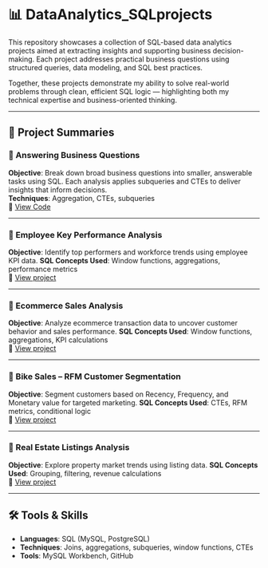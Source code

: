 # 📊 DataAnalytics\_SQLprojects

This repository showcases a collection of SQL-based data analytics projects aimed at extracting insights and supporting business decision-making. Each project addresses practical business questions using structured queries, data modeling, and SQL best practices.  

Together, these projects demonstrate my ability to solve real-world problems through clean, efficient SQL logic — highlighting both my technical expertise and business-oriented thinking.  

---

## 📁 Project Summaries

### 🔹 Answering Business Questions 

**Objective**: Break down broad business questions into smaller, answerable tasks using SQL. Each analysis applies subqueries and CTEs to deliver insights that inform decisions.  
**Techniques**: Aggregation, CTEs, subqueries  
🔗 [View Code](https://github.com/aimeele97/DataAnalytics_SQLprojects/blob/main/Answering_Business_Questions/superstore%26classicmodels.sql)

---

### 🔹 Employee Key Performance Analysis

**Objective**: Identify top performers and workforce trends using employee KPI data.
**SQL Concepts Used**: Window functions, aggregations, performance metrics  
🔗 [View project](https://github.com/aimeele97/DataAnalytics_SQLprojects/tree/main/Project1_Employee_Key_Performance_Analysis)

---

### 🔹 Ecommerce Sales Analysis

**Objective**: Analyze ecommerce transaction data to uncover customer behavior and sales performance.
**SQL Concepts Used**: Window functions, aggregations, KPI calculations  
🔗 [View project](https://github.com/aimeele97/DataAnalytics_SQLprojects/tree/main/Project2_Ecommerce_Sale_Analysis)

---

### 🔹 Bike Sales – RFM Customer Segmentation

**Objective**: Segment customers based on Recency, Frequency, and Monetary value for targeted marketing.
**SQL Concepts Used**: CTEs, RFM metrics, conditional logic  
🔗 [View project](https://github.com/aimeele97/DataAnalytics_SQLprojects/tree/main/Project3_Bike_Sale_Analysis)

---

### 🔹 Real Estate Listings Analysis

**Objective**: Explore property market trends using listing data.
**SQL Concepts Used**: Grouping, filtering, revenue calculations  
🔗 [View project](https://github.com/aimeele97/DataAnalytics_SQLprojects/tree/main/Project4_Real_Estate_Listings)

---

## 🛠️ Tools & Skills

* **Languages**: SQL (MySQL, PostgreSQL)
* **Techniques**: Joins, aggregations, subqueries, window functions, CTEs
* **Tools**: MySQL Workbench, GitHub
